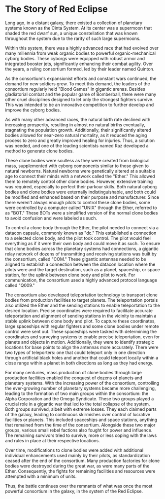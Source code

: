 # The Story of Red Eclipse

Long ago, in a distant galaxy, there existed a collection of planetary systems known as the Cinta System. At its center was a supermoon that shaded the red dwarf sun, a unique constellation that was known throughout the system due to the rarity of such large supermoons.

Within this system, there was a highly advanced race that had evolved over many millennia from weak organic bodies to powerful organic-mechanical cyborg bodies. These cyborgs were equipped with robust armor and integrated booster jets, significantly enhancing their combat agility. Over the years, a ruling consortium formed, led by their leader named Quinton.

As the consortium's expansionist efforts and constant wars continued, the demand for new soldiers grew. To meet this demand, the leaders of the consortium regularly held "Blood Games" in gigantic arenas. Besides gladiatorial combat and the popular game of Bomberball, there were many other cruel disciplines designed to let only the strongest fighters survive. This was intended to be an innovative competition to further develop and improve the cyborg bodies.

As with many other advanced races, the natural birth rate declined with increasing prosperity, resulting in almost no natural births eventually, stagnating the population growth. Additionally, their significantly altered bodies allowed for near-zero natural mortality, as it reduced the aging process to zero and greatly improved healing for injuries. Thus, a solution was needed, and one of the leading scientists named Raz developed a method to generate clone bodies.

These clone bodies were soulless as they were created from biological mass, supplemented with cyborg components similar to those given to natural newborns. Natural newborns were genetically altered at a suitable age to connect their minds with a network called the "Ether." This allowed them to remotely control other clone bodies. However, extensive training was required, especially to perfect their parkour skills. Both natural cyborg bodies and clone bodies were externally indistinguishable, and both could be modified and enhanced based on their purpose and manufacturer. Since there weren't always enough pilots to control these clone bodies, some were controlled by a computer called "UNIX" through the Ether, referred to as "BOT." These BOTs were a simplified version of the normal clone bodies to avoid confusion and were labeled as such.

To control a clone body through the Ether, the pilot needed to connect via a datacon capsule, commonly known as "dc." This established a connection to a selected clone body, and the pilot took control. The pilot would feel everything as if it were their own body and could move it as such. To ensure that clone bodies across the planetary systems had connections, a gigantic relay network of dozens of transmitting and receiving stations was built by the consortium, called "COM." These gigantic antennas needed to be aligned to establish a connection between the datacon location where the pilots were and the target destination, such as a planet, spaceship, or space station, for the uplink between clone body and pilot to work. For communication, the consortium used a highly advanced protocol language called "Q009."

The consortium also developed teleportation technology to transport clone bodies from production facilities to target planets. The teleportation portals also utilized the Ether and the sending stations to enable teleportation to the desired location. Precise coordinates were required to facilitate accurate teleportation and alignment of sending stations in the vicinity to maintain a stable uplink between clone body and pilot. To capture these coordinates, large spaceships with regular fighters and some clone bodies under remote control were sent out. These spaceships were tasked with determining the coordinates and surveying systems to enable precise teleportation, even for planets and objects in motion. Additionally, they were to identify strategic locations for base points to align the antennas more accurately. There were two types of teleporters: one that could teleport only in one direction through artificial black holes and another that could teleport locally within a close range within a planet in both directions as long as they had energy.

For many centuries, mass production of clone bodies through large production facilities enabled the conquest of dozens of planets and planetary systems. With the increasing power of the consortium, controlling the ever-growing number of planetary systems became more challenging, leading to the formation of two main groups within the consortium: the Alpha Corporation and the Omega Syndicate. These two groups played a crucial role in a gigantic war that led to the total collapse of the system. Both groups survived, albeit with extreme losses. They each claimed parts of the galaxy, leading to continuous skirmishes over control of lucrative facilities or planets. This included spaceships and space stations, anything that remained from the time of the consortium. Alongside these two major groups, various small rebel factions also fought for power and influence. The remaining survivors tried to survive, more or less coping with the laws and rules in place at their respective locations.

Over time, modifications to clone bodies were added with additional individual enhancements used mainly by their pilots, as standardization ceased after the end of the consortium. Many production factories for clone bodies were destroyed during the great war, as were many parts of the Ether. Consequently, the fights for remaining facilities and resources were attempted with a minimum of units.

Thus, the battle continues over the remnants of what was once the most powerful consortium in the galaxy, in the system of the Red Eclipse.
